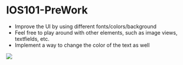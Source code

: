 # IOS101-PreWork

- Improve the UI by using different fonts/colors/background
- Feel free to play around with other elements, such as image views, textfields, etc.
- Implement a way to change the color of the text as well

![](https://i.imgur.com/qyHACLe.gif)
